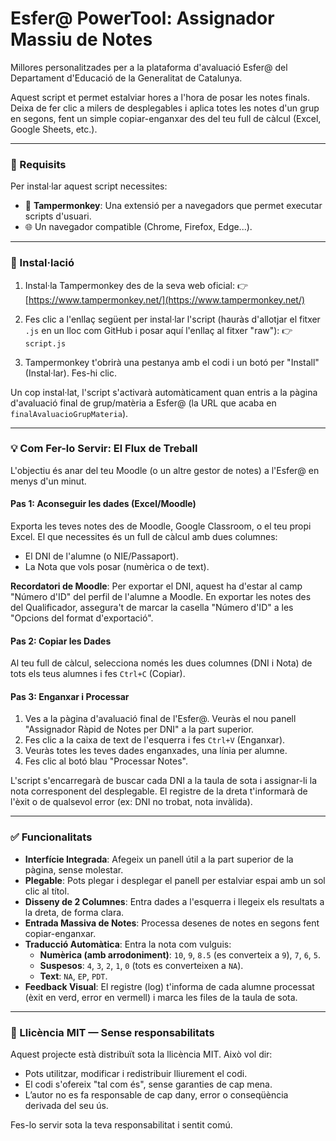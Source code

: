 # Esfer@ PowerTool: Assignador Massiu de Notes

Millores personalitzades per a la plataforma d'avaluació Esfer@ del Departament d'Educació de la Generalitat de Catalunya.

Aquest script et permet estalviar hores a l'hora de posar les notes finals. Deixa de fer clic a milers de desplegables i aplica totes les notes d'un grup en segons, fent un simple copiar-enganxar des del teu full de càlcul (Excel, Google Sheets, etc.).

---

### 🔧 Requisits

Per instal·lar aquest script necessites:

- 🔌 **Tampermonkey**: Una extensió per a navegadors que permet executar scripts d'usuari.
- 🌐 Un navegador compatible (Chrome, Firefox, Edge...).

---

### 🚀 Instal·lació

1.  Instal·la Tampermonkey des de la seva web oficial:
    👉 [https://www.tampermonkey.net/](https://www.tampermonkey.net/)

2.  Fes clic a l'enllaç següent per instal·lar l'script (hauràs d'allotjar el fitxer `.js` en un lloc com GitHub i posar aquí l'enllaç al fitxer "raw"):
    👉 `script.js`

3.  Tampermonkey t'obrirà una pestanya amb el codi i un botó per "Install" (Instal·lar). Fes-hi clic.

Un cop instal·lat, l'script s'activarà automàticament quan entris a la pàgina d'avaluació final de grup/matèria a Esfer@ (la URL que acaba en `finalAvaluacioGrupMateria`).

---

### 💡 Com Fer-lo Servir: El Flux de Treball

L'objectiu és anar del teu Moodle (o un altre gestor de notes) a l'Esfer@ en menys d'un minut.

#### Pas 1: Aconseguir les dades (Excel/Moodle)

Exporta les teves notes des de Moodle, Google Classroom, o el teu propi Excel. El que necessites és un full de càlcul amb dues columnes:

-   El DNI de l'alumne (o NIE/Passaport).
-   La Nota que vols posar (numèrica o de text).

**Recordatori de Moodle**: Per exportar el DNI, aquest ha d'estar al camp "Número d'ID" del perfil de l'alumne a Moodle. En exportar les notes des del Qualificador, assegura't de marcar la casella "Número d'ID" a les "Opcions del format d'exportació".

#### Pas 2: Copiar les Dades

Al teu full de càlcul, selecciona només les dues columnes (DNI i Nota) de tots els teus alumnes i fes `Ctrl+C` (Copiar).

#### Pas 3: Enganxar i Processar

1.  Ves a la pàgina d'avaluació final de l'Esfer@. Veuràs el nou panell "Assignador Ràpid de Notes per DNI" a la part superior.
2.  Fes clic a la caixa de text de l'esquerra i fes `Ctrl+V` (Enganxar).
3.  Veuràs totes les teves dades enganxades, una línia per alumne.
4.  Fes clic al botó blau "Processar Notes".

L'script s'encarregarà de buscar cada DNI a la taula de sota i assignar-li la nota corresponent del desplegable. El registre de la dreta t'informarà de l'èxit o de qualsevol error (ex: DNI no trobat, nota invàlida).

---

### ✅ Funcionalitats

-   **Interfície Integrada**: Afegeix un panell útil a la part superior de la pàgina, sense molestar.
-   **Plegable**: Pots plegar i desplegar el panell per estalviar espai amb un sol clic al títol.
-   **Disseny de 2 Columnes**: Entra dades a l'esquerra i llegeix els resultats a la dreta, de forma clara.
-   **Entrada Massiva de Notes**: Processa desenes de notes en segons fent copiar-enganxar.
-   **Traducció Automàtica**: Entra la nota com vulguis:
    -   **Numèrica (amb arrodoniment)**: `10`, `9`, `8.5` (es converteix a `9`), `7`, `6`, `5`.
    -   **Suspesos**: `4`, `3`, `2`, `1`, `0` (tots es converteixen a `NA`).
    -   **Text**: `NA`, `EP`, `PDT`.
-   **Feedback Visual**: El registre (log) t'informa de cada alumne processat (èxit en verd, error en vermell) i marca les files de la taula de sota.

---

### 📜 Llicència MIT — Sense responsabilitats

Aquest projecte està distribuït sota la llicència MIT.
Això vol dir:

-   Pots utilitzar, modificar i redistribuir lliurement el codi.
-   El codi s'ofereix "tal com és", sense garanties de cap mena.
-   L’autor no es fa responsable de cap dany, error o conseqüència derivada del seu ús.

Fes-lo servir sota la teva responsabilitat i sentit comú.
